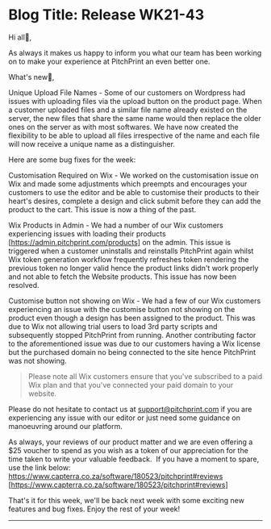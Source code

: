 # **Blog Title**: Release WK21-43

Hi all👋,

As always it makes us happy to inform you what our team has been working on to make your experience at PitchPrint an even better one.

What's new🚀,

Unique Upload File Names - Some of our customers on Wordpress had issues with uploading files via the upload button on the product page.
When a customer uploaded files and a similar file name already existed on the server, the new files that share the same name would then
replace the older ones on the server as with most softwares. We have now created the flexibility to be able to upload all files irrespective
of the name and each file will now receive a unique name as a distinguisher.

Here are some bug fixes for the week:

Customisation Required on Wix - We worked on the customisation issue on Wix and made some adjustments which preempts and encourages your
customers to use the editor and be able to customise their products to their heart's desires, complete a design and click submit before they
can add the product to the cart. This issue is now a thing of the past.

Wix Products in Admin - We had a number of our Wix customers experiencing issues with loading their products
[https://admin.pitchprint.com/products] on the admin. This issue is triggered when a customer uninstalls and reinstalls PitchPrint again
whilst Wix token generation workflow frequently refreshes token rendering the previous token no longer valid hence the product links didn't
work properly and not able to fetch the Website products. This issue has now been resolved.

Customise button not showing on Wix - We had a few of our Wix customers experiencing an issue with the customise button not showing on the
product even though a design has been assigned to the product. This was due to Wix not allowing trial users to load 3rd party scripts and
subsequently stopped PitchPrint from running. Another contributing factor to the aforementioned issue was due to our customers having a Wix
license but the purchased domain no being connected to the site hence PitchPrint was not showing.

> Please note all Wix customers ensure that you've subscribed to a paid Wix plan and that you've connected your paid domain to your website.

Please do not hesitate to contact us at support@pitchprint.com if you are experiencing any issue with our editor or just need some guidance
on manoeuvring around our platform.

As always, your reviews of our product matter and we are even offering a $25 voucher to spend as you wish as a token of our appreciation for
the time taken to write your valuable feedback.  If you have a moment to spare, use the link below:
https://www.capterra.co.za/software/180523/pitchprint#reviews [https://www.capterra.co.za/software/180523/pitchprint#reviews]

That's it for this week, we'll be back next week with some exciting new features and bug fixes. Enjoy the rest of your week!

--------------------

